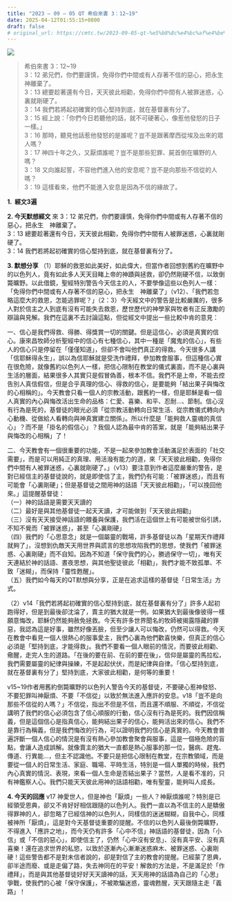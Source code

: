 ```yaml
---
title: "2023 – 09 – 05 QT 希伯來書 3：12~19"
date: 2025-04-12T01:55:15+0800
draft: false
# original_url: https://cmtc.tw/2023-09-05-qt-%e5%b8%8c%e4%bc%af%e4%be%86%e6%9b%b8-3%ef%bc%9a1219
---
```


![](/images/qt.jpg)
> 希伯來書 3：12\~19  
> 3：12 弟兄們，你們要謹慎，免得你們中間或有人存著不信的惡心，把永生　神離棄了。  
> 3：13 總要趁著還有今日，天天彼此相勸，免得你們中間有人被罪迷惑，心裏就剛硬了。  
> 3：14 我們若將起初確實的信心堅持到底，就在基督裏有分了。  
> 3：15 經上說：「你們今日若聽他的話，就不可硬著心，像惹他發怒的日子一樣。」  
> 3：16 那時，聽見他話惹他發怒的是誰呢？豈不是跟著摩西從埃及出來的眾人嗎？  
> 3：17 神四十年之久，又厭煩誰呢？豈不是那些犯罪、屍首倒在曠野的人嗎？  
> 3：18 又向誰起誓，不容他們進入他的安息呢？豈不是向那些不信從的人嗎？  
> 3：19 這樣看來，他們不能進入安息是因為不信的緣故了。

**1.  經文3遍**

**2. 今天默想經文**
來 3：12 弟兄們，你們要謹慎，免得你們中間或有人存著不信的惡心，把永生　神離棄了。  
3：13 總要趁著還有今日，天天彼此相勸，免得你們中間有人被罪迷惑，心裏就剛硬了。  
3：14 我們若將起初確實的信心堅持到底，就在基督裏有分了。

**3. 默想分享**
（1）耶穌的救恩如此美好，如此偉大，但當作者回想到舊約在曠野中的以色列人，竟有如此多人天天目睹上帝的神蹟與拯救，卻仍然剛硬不信，以致倒斃曠野。以此借鏡，聖經特別警告今天信主的人，不要學像這些以色列人一樣：「免得你們中間或有人存著不信的惡心，把永生　神離棄了」（v12）、「我們若忽略這麼大的救恩，怎能逃罪呢？」（2：3）今天經文中的警告是比較嚴厲的，很多人對於信主之人到底有沒有可能失去救恩，歷世歷代的神學家與牧者有正反激勵的辯論與見解。我們在這裏不去討論這點，但從經文中提出一些比較中肯的意見：

一、信心是我們得救、得勝、得獎賞一切的關鍵。但是這信心，必須是真實的信心。康來昌牧師分析聖經中的信心有七種信心，其中一種是「魔鬼的信心」，有些人的信心只是停留在「僅僅知道」，但卻不會叫他們真正的得救。今天很多人講「信耶穌得永生」，誤以為信耶穌就是受洗作禮拜，參加教會服事，但這種信心實在很危險，就像舊約以色列人一樣，把信心限制在教堂的儀式裏面，而不是心裏與生活的層面，結果很多人其實只是假冒偽善，根本不信。我們不是上帝，不能去控告別人真信假信，但是合乎真理的信心、得救的信心，是要能夠「結出果子與悔改的心相稱的」。今天教會只看一個人的宗教活動，跟舊約一樣，但是耶穌是看一個人真實的內心與悔改活出生命的品格：仁愛、喜樂、和平、忍耐…、節制。信心沒有行為是死的，基督徒的眼光必須「從宗教活動轉向日常生活、從宗教儀式轉向內心動機、從做給人看轉向與神真實建立關係」。所以什麼是「能夠救人靈魂的真信心」？而不是「掛名的假信心」？我個人認為最中肯的答案，就是「能夠結出果子與悔改的心相稱」了！

二、今天教會有一個很重要的功能，不是一起來參加教會活動滿足於表面的「社交需要」，而是可以用純正的真理、用活潑有能力的道，來「天天彼此相勸，免得你們中間有人被罪迷惑，心裏就剛硬了。」（v13）要注意到作者這麼嚴重的警告，是對已經信主的基督徒說的，就是即使信了主，我們仍有可能：「被罪迷惑」，而且有可能會「心裏剛硬」；但是基督徒之間用神的話語「天天彼此相勸」，「可以挽回他來。」這提醒基督徒：  
（一）神的話語是需要天天讀的  
（二）最好是與其他基督徒一起天天讀，才可能做到「天天彼此相勸」  
（三）沒有天天接受神話語的餵養與保護，我們活在這個世上有可能被世俗引誘，不知不覺而「被罪迷惑」，甚至「心裏剛硬」  
（四）我們的「心思意念」就是一個屬靈的戰場，許多基督徒以為「星期天作禮拜就夠了」，沒想到仇敵天天用世界與謊言的思想攻陷我們的思想，使我們「被罪迷惑、心裏剛硬」而不自知。因為不知道「保守我們的心，勝過保守一切」，唯有天天連結於神的話語、晝夜思想，與其他聖徒彼此「相勸」，我們才能不致孤單、不致「迷糊」，而保持「靈性甦醒」。  
（五）我們如今每天的QT默想與分享，正是在追求這樣的基督徒「日常生活」方式。

（2）v14「我們若將起初確實的信心堅持到底，就在基督裏有分了」許多人起初跑得好，但是到最後卻沈淪了，賣主的猶大就是一例。如果猶大到最後像彼得一樣願意悔改，耶穌仍然能夠赦免拯救。今天有許多世界聞名的牧師被揭露隱藏的罪惡，我認為這是好事，雖然好像丟臉，但至少讓人可以悔改，仍然可以得救。今天在教會中看見一個人很熱心的服事愛主，我們心裏為他們歡喜快樂，但真正的信心必須是「堅持到底，才能得救」。我們不要看一個人眼前的情況，而要彼此相勸、儆醒，走完人生的道路。「在後的要在前、在前的要在後」，信仰是屬靈的馬拉松，我們需要屬靈的紀律與操練，不是起起伏伏，而是紀律與自律。「信心堅持到底，就在基督裏有分了」堅持到底，大家彼此相勸，是何等的重要！

v15\~19作者用舊約倒斃曠野的以色列人警告今天的基督徒，不要硬心惹神發怒、不要犯罪叫神厭煩、不要「不信從」以致於無法進入應許的安息。v18「豈不是向那些不信從的人嗎？」不信從，指出不但是不信，而且還不順服、不順從，不信從講明了我們的信心必須包含了信心順服的行動，信心沒有行為是死的。我們因信稱義，但是這個信心是指真信心，能夠結出果子的信心，能夠活出來的信心。我們不是靠行為稱義，但是我們悔改的行為，可以證明我們的信心是真實的。今天教會普遍評斷一個人信心的情況是有沒有熱心參加教會聚會與服事，這是一個極危險的盲點，會讓人造成誤解。就像賣主的猶大一直都是熱心服事的那一位，醫病、趕鬼、傳道、行異能…，但主不認識他。不要只是把信心限制在教堂，在宗教領域，而是要從一個人的日常生活、家庭、職場、平時生活，特別是一個人單獨的時候，我們內心真實的情況、表現，來看一個人生命是否結出果子？當然，人是看不准的，只有神鑑察人心。我們只能天天彼此用神的話語相勸，唯有聖靈，能夠叫人成長。

**4. 今天的回應**
v17 神愛世人，但是神也「厭煩」一些人？神厭煩誰呢？特別是已經領受恩典，卻又不肯好好相信跟隨的以色列人。我們一直以為不信主的人是驕傲得罪神的人，卻忽略了已經信神的以色列人，同樣信的迷迷糊糊，自我中心，同樣被神所「厭煩」，這是對今天基督徒重要的提醒。不信的以色列人最後倒斃曠野，不得進入「應許之地」，而今天仍有許多「心中不信」神話語的基督徒，因為「小信」或「不信的惡心」，即使信主了，仍然「心中沒有安息」、沒有真平安、沒有真喜樂！還在追求世界的私慾，以致於逐漸內心漸漸迷惑麻木、被罪迷惑、心裏剛硬！這些警告都不是對未信者說的，卻是對信了主的教會的提醒。已經蒙了恩典，卻半途而廢、或是走偏了路，失去神同在的平安！解救的方法是，不是滿足於「作禮拜」，而是與其他基督徒好好天天讀神的話，天天用神的話語為自己的「心思」爭戰，使我們的心被「保守保護」，不被欺騙迷惑，靈魂甦醒，天天跟隨主走「義路」！
